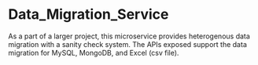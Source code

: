 # Data_Migration_Service
As a part of a larger project, this microservice provides heterogenous data migration with a sanity check system. The APIs exposed support the data migration for MySQL, MongoDB, and Excel (csv file).
